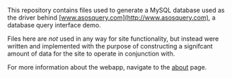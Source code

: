 This repository contains files used to generate a MySQL database used as the driver behind [www.asosquery.com](http://www.asosquery.com), a database query interface demo.

Files here are *not* used in any way for site functionality, but instead were written and implemented with the purpose of constructing a signifcant amount of data for the site to operate in conjunction with.

For more information about the webapp, navigate to the [about](http://www.asosquery.com/about) page.

